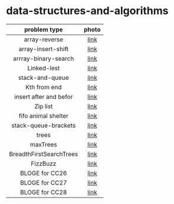 # data-structures-and-algorithms



| problem type | photo |
| :---: | :---: |
|array-reverse | [link](array-reverse.png/reverse-array.png) |
| array-insert-shift | [link](array-insert-shift/array-insert--shift.png) |
| arrray-binary-search | [link](arrray-binary-search/binary-search.png) |
| Linked-lest | [link](https://github.com/basharalmhairat/data-structures-and-algorithms/tree/main/Linking) |
|stack-and-queue|[link](https://github.com/basharalmhairat/data-structures-and-algorithms/tree/main/stack-and-queue)|
| Kth from end | [link](https://github.com/basharalmhairat/data-structures-and-algorithms/tree/main/Linking) |
| insert after and befor | [link](https://github.com/basharalmhairat/data-structures-and-algorithms/tree/main/Linking) |
| Zip list | [link](https://github.com/basharalmhairat/data-structures-and-algorithms/tree/main/Linking) |
|fifo animal shelter|[link](https://github.com/basharalmhairat/data-structures-and-algorithms/tree/main/stack-and-queue/app/src/main/java/stack/and/queue/animalShelter)|
|stack-queue-brackets|[link](https://github.com/basharalmhairat/data-structures-and-algorithms/tree/main/stack-and-queue/app/src/main/java/stack/and/queue/brackets)|
|trees|[link](https://github.com/basharalmhairat/data-structures-and-algorithms/tree/main/trees)|
|maxTrees|[link](https://github.com/basharalmhairat/data-structures-and-algorithms/tree/main/trees)|
|BreadthFirstSearchTrees|[link](https://github.com/basharalmhairat/data-structures-and-algorithms/tree/main/trees)|
|FizzBuzz|[link](https://github.com/basharalmhairat/data-structures-and-algorithms/blob/main/trees/app/src/main/java/trees/fizzBuzz/FizzBuzz.java)|
|BLOGE for CC26|[link](https://github.com/basharalmhairat/data-structures-and-algorithms/tree/main/blogsMD/app/src/main/java/blogsMD/labe26)|
|BLOGE for CC27|[link](https://github.com/basharalmhairat/data-structures-and-algorithms/tree/main/blogsMD/app/src/main/java/blogsMD/labe27)|
|BLOGE for CC28|[link](https://github.com/basharalmhairat/data-structures-and-algorithms/tree/main/blogsMD/app/src/main/java/blogsMD/labe28)|
